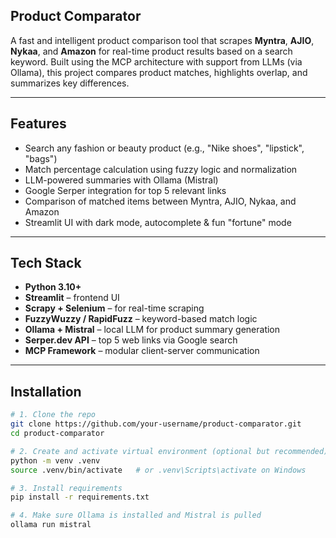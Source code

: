 ## Product Comparator

A fast and intelligent product comparison tool that scrapes **Myntra**, **AJIO**, **Nykaa**, and **Amazon** for real-time product results based on a search keyword. Built using the MCP architecture with support from LLMs (via Ollama), this project compares product matches, highlights overlap, and summarizes key differences.

---

## Features

- Search any fashion or beauty product (e.g., "Nike shoes", "lipstick", "bags")
- Match percentage calculation using fuzzy logic and normalization
- LLM-powered summaries with Ollama (Mistral)
- Google Serper integration for top 5 relevant links
- Comparison of matched items between Myntra, AJIO, Nykaa, and Amazon
- Streamlit UI with dark mode, autocomplete & fun "fortune" mode

---

## Tech Stack

- **Python 3.10+**
- **Streamlit** – frontend UI
- **Scrapy + Selenium** – for real-time scraping
- **FuzzyWuzzy / RapidFuzz** – keyword-based match logic
- **Ollama + Mistral** – local LLM for product summary generation
- **Serper.dev API** – top 5 web links via Google search
- **MCP Framework** – modular client-server communication

---

## Installation

```bash
# 1. Clone the repo
git clone https://github.com/your-username/product-comparator.git
cd product-comparator

# 2. Create and activate virtual environment (optional but recommended)
python -m venv .venv
source .venv/bin/activate   # or .venv\Scripts\activate on Windows

# 3. Install requirements
pip install -r requirements.txt

# 4. Make sure Ollama is installed and Mistral is pulled
ollama run mistral
